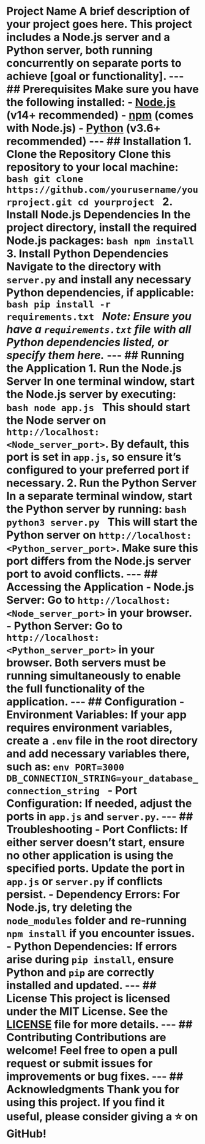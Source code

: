 # Project Name A brief description of your project goes here. This project includes a Node.js server and a Python server, both running concurrently on separate ports to achieve [goal or functionality]. --- ## Prerequisites Make sure you have the following installed: - [Node.js](https://nodejs.org/) (v14+ recommended) - [npm](https://www.npmjs.com/) (comes with Node.js) - [Python](https://www.python.org/) (v3.6+ recommended) --- ## Installation 1. **Clone the Repository** Clone this repository to your local machine: ```bash git clone https://github.com/yourusername/yourproject.git cd yourproject ``` 2. **Install Node.js Dependencies** In the project directory, install the required Node.js packages: ```bash npm install ``` 3. **Install Python Dependencies** Navigate to the directory with `server.py` and install any necessary Python dependencies, if applicable: ```bash pip install -r requirements.txt ``` *Note: Ensure you have a `requirements.txt` file with all Python dependencies listed, or specify them here.* --- ## Running the Application 1. **Run the Node.js Server** In one terminal window, start the Node.js server by executing: ```bash node app.js ``` This should start the Node server on `http://localhost:<Node_server_port>`. By default, this port is set in `app.js`, so ensure it’s configured to your preferred port if necessary. 2. **Run the Python Server** In a separate terminal window, start the Python server by running: ```bash python3 server.py ``` This will start the Python server on `http://localhost:<Python_server_port>`. Make sure this port differs from the Node.js server port to avoid conflicts. --- ## Accessing the Application - **Node.js Server**: Go to `http://localhost:<Node_server_port>` in your browser. - **Python Server**: Go to `http://localhost:<Python_server_port>` in your browser. Both servers must be running simultaneously to enable the full functionality of the application. --- ## Configuration - **Environment Variables**: If your app requires environment variables, create a `.env` file in the root directory and add necessary variables there, such as: ```env PORT=3000 DB_CONNECTION_STRING=your_database_connection_string ``` - **Port Configuration**: If needed, adjust the ports in `app.js` and `server.py`. --- ## Troubleshooting - **Port Conflicts**: If either server doesn’t start, ensure no other application is using the specified ports. Update the port in `app.js` or `server.py` if conflicts persist. - **Dependency Errors**: For Node.js, try deleting the `node_modules` folder and re-running `npm install` if you encounter issues. - **Python Dependencies**: If errors arise during `pip install`, ensure Python and `pip` are correctly installed and updated. --- ## License This project is licensed under the MIT License. See the [LICENSE](LICENSE) file for more details. --- ## Contributing Contributions are welcome! Feel free to open a pull request or submit issues for improvements or bug fixes. --- ## Acknowledgments Thank you for using this project. If you find it useful, please consider giving a ⭐ on GitHub!
